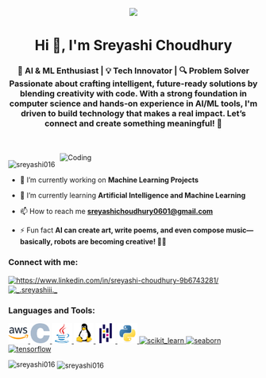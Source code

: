 <p align="center">
  <img src="https://user-images.githubusercontent.com/90236635/232446433-d5540fa2-fe28-4bb8-b929-cdb51fe61336.gif" />
</p>

<h1 align="center">Hi 👋, I'm Sreyashi Choudhury</h1>
<h3 align="center">🤖 AI & ML Enthusiast | 💡 Tech Innovator | 🔍 Problem Solver Passionate about crafting intelligent, future-ready solutions by blending creativity with code. With a strong foundation in computer science and hands-on experience in AI/ML tools, I'm driven to build technology that makes a real impact. Let’s connect and create something meaningful! 🚀</h3>
<br></br>
<img align="right" alt="Coding" width="400" src="https://user-images.githubusercontent.com/74038190/213760677-e45ca5f7-d1aa-4c2c-91e0-573819287304.gif">

<p align="left"> <img src="https://komarev.com/ghpvc/?username=sreyashi016&label=Profile%20views&color=0e75b6&style=flat" alt="sreyashi016" /> </p>

- 🔭 I’m currently working on **Machine Learning Projects**

- 🌱 I’m currently learning **Artificial Intelligence and Machine Learning**

- 📫 How to reach me **sreyashichoudhury0601@gmail.com**

- ⚡ Fun fact **AI can create art, write poems, and even compose music—basically, robots are becoming creative! 🎨🤖**

<h3 align="left">Connect with me:</h3>
<p align="left">
<a href="https://www.linkedin.com/in/sreyashi-choudhury-9b6743281/" target="blank"><img align="center" src="https://raw.githubusercontent.com/rahuldkjain/github-profile-readme-generator/master/src/images/icons/Social/linked-in-alt.svg" alt="https://www.linkedin.com/in/sreyashi-choudhury-9b6743281/" height="30" width="40" /></a>
<a href="https://instagram.com/_.sreyashiii._" target="blank"><img align="center" src="https://raw.githubusercontent.com/rahuldkjain/github-profile-readme-generator/master/src/images/icons/Social/instagram.svg" alt="_.sreyashiii._" height="30" width="40" /></a>
</p>

<h3 align="left">Languages and Tools:</h3>
<p align="left"> <a href="https://aws.amazon.com" target="_blank" rel="noreferrer"> <img src="https://raw.githubusercontent.com/devicons/devicon/master/icons/amazonwebservices/amazonwebservices-original-wordmark.svg" alt="aws" width="40" height="40"/> </a> <a href="https://www.cprogramming.com/" target="_blank" rel="noreferrer"> <img src="https://raw.githubusercontent.com/devicons/devicon/master/icons/c/c-original.svg" alt="c" width="40" height="40"/> </a> <a href="https://www.java.com" target="_blank" rel="noreferrer"> <img src="https://raw.githubusercontent.com/devicons/devicon/master/icons/java/java-original.svg" alt="java" width="40" height="40"/> </a> <a href="https://www.linux.org/" target="_blank" rel="noreferrer"> <img src="https://raw.githubusercontent.com/devicons/devicon/master/icons/linux/linux-original.svg" alt="linux" width="40" height="40"/> </a> <a href="https://pandas.pydata.org/" target="_blank" rel="noreferrer"> <img src="https://raw.githubusercontent.com/devicons/devicon/2ae2a900d2f041da66e950e4d48052658d850630/icons/pandas/pandas-original.svg" alt="pandas" width="40" height="40"/> </a> <a href="https://www.python.org" target="_blank" rel="noreferrer"> <img src="https://raw.githubusercontent.com/devicons/devicon/master/icons/python/python-original.svg" alt="python" width="40" height="40"/> </a> <a href="https://scikit-learn.org/" target="_blank" rel="noreferrer"> <img src="https://upload.wikimedia.org/wikipedia/commons/0/05/Scikit_learn_logo_small.svg" alt="scikit_learn" width="40" height="40"/> </a> <a href="https://seaborn.pydata.org/" target="_blank" rel="noreferrer"> <img src="https://seaborn.pydata.org/_images/logo-mark-lightbg.svg" alt="seaborn" width="40" height="40"/> </a> <a href="https://www.tensorflow.org" target="_blank" rel="noreferrer"> <img src="https://www.vectorlogo.zone/logos/tensorflow/tensorflow-icon.svg" alt="tensorflow" width="40" height="40"/> </a> </p>

<p><img align="left" src="https://github-readme-stats.vercel.app/api/top-langs?username=sreyashi016&show_icons=true&locale=en&layout=compact" alt="sreyashi016" /></p>

<p>&nbsp;<img align="center" src="https://github-readme-stats.vercel.app/api?username=sreyashi016&show_icons=true&locale=en" alt="sreyashi016" /></p>

